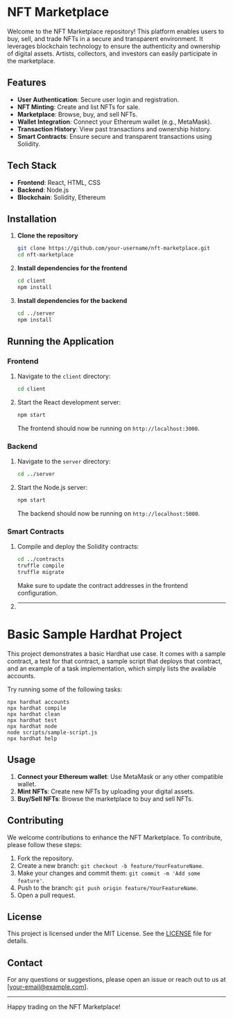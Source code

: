 # NFT Marketplace

Welcome to the NFT Marketplace repository! This platform enables users to buy, sell, and trade NFTs in a secure and transparent environment. It leverages blockchain technology to ensure the authenticity and ownership of digital assets. Artists, collectors, and investors can easily participate in the marketplace.

## Features

- **User Authentication**: Secure user login and registration.
- **NFT Minting**: Create and list NFTs for sale.
- **Marketplace**: Browse, buy, and sell NFTs.
- **Wallet Integration**: Connect your Ethereum wallet (e.g., MetaMask).
- **Transaction History**: View past transactions and ownership history.
- **Smart Contracts**: Ensure secure and transparent transactions using Solidity.

## Tech Stack

- **Frontend**: React, HTML, CSS
- **Backend**: Node.js
- **Blockchain**: Solidity, Ethereum

## Installation

1. **Clone the repository**

   ```bash
   git clone https://github.com/your-username/nft-marketplace.git
   cd nft-marketplace
   ```

2. **Install dependencies for the frontend**

   ```bash
   cd client
   npm install
   ```

3. **Install dependencies for the backend**

   ```bash
   cd ../server
   npm install
   ```

## Running the Application

### Frontend

1. Navigate to the `client` directory:

   ```bash
   cd client
   ```

2. Start the React development server:

   ```bash
   npm start
   ```

   The frontend should now be running on `http://localhost:3000`.

### Backend

1. Navigate to the `server` directory:

   ```bash
   cd ../server
   ```

2. Start the Node.js server:

   ```bash
   npm start
   ```

   The backend should now be running on `http://localhost:5000`.

### Smart Contracts

1. Compile and deploy the Solidity contracts:

   ```bash
   cd ../contracts
   truffle compile
   truffle migrate
   ```

   Make sure to update the contract addresses in the frontend configuration.
2. ---

# Basic Sample Hardhat Project

This project demonstrates a basic Hardhat use case. It comes with a sample contract, a test for that contract, a sample script that deploys that contract, and an example of a task implementation, which simply lists the available accounts.

Try running some of the following tasks:

```shell
npx hardhat accounts
npx hardhat compile
npx hardhat clean
npx hardhat test
npx hardhat node
node scripts/sample-script.js
npx hardhat help
```


## Usage

1. **Connect your Ethereum wallet**: Use MetaMask or any other compatible wallet.
2. **Mint NFTs**: Create new NFTs by uploading your digital assets.
3. **Buy/Sell NFTs**: Browse the marketplace to buy and sell NFTs.

## Contributing

We welcome contributions to enhance the NFT Marketplace. To contribute, please follow these steps:

1. Fork the repository.
2. Create a new branch: `git checkout -b feature/YourFeatureName`.
3. Make your changes and commit them: `git commit -m 'Add some feature'`.
4. Push to the branch: `git push origin feature/YourFeatureName`.
5. Open a pull request.

## License

This project is licensed under the MIT License. See the [LICENSE](LICENSE) file for details.

## Contact

For any questions or suggestions, please open an issue or reach out to us at [your-email@example.com].

---

Happy trading on the NFT Marketplace!


